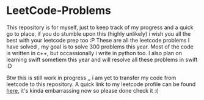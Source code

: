# LeetCode-Problems
This repository is for myself, just to keep track of my progress and a quick go to place, if you do stumble upon this (highly unlikely) i wish you all the best with your leetcode prep too :P 
These are all the leetcode problems I have solved , my goal is to solve 300 problems this year. 
Most of the code is written in c++, but occassionally i write in python too. 
I also plan on learning swift sometiem this year and will resolve all these problems in swift :D 

Btw this is still work in progress ,, i am yet to transfer my code from leetcode to this repository. 
A quick link to my leetcode profile can be found [here](https://leetcode.com/mike1498/), it's kinda embarrassing now so please done check it :(
